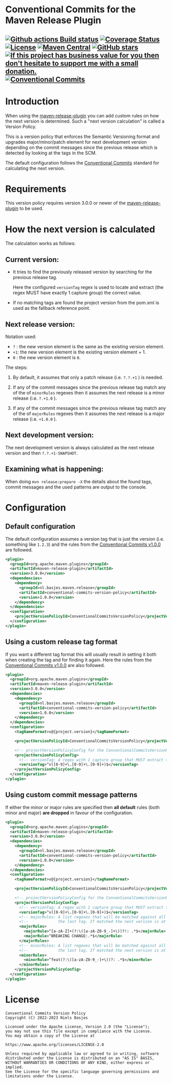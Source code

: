 Conventional Commits for the Maven Release Plugin
========================================
[![Github actions Build status](https://img.shields.io/github/actions/workflow/status/nielsbasjes/conventional-commits-maven-release/build.yml?branch=main)](https://github.com/nielsbasjes/conventional-commits-maven-release/actions)
[![Coverage Status](https://img.shields.io/codecov/c/github/nielsbasjes/conventional-commits-maven-release)](https://app.codecov.io/gh/nielsbasjes/conventional-commits-maven-release)
[![License](https://img.shields.io/:license-apache-blue.svg)](https://www.apache.org/licenses/LICENSE-2.0.html)
[![Maven Central](https://img.shields.io/maven-central/v/nl.basjes.maven.release/conventional-commits-version-policy.svg)](https://central.sonatype.com/namespace/nl.basjes.maven.release)
[![GitHub stars](https://img.shields.io/github/stars/nielsbasjes/conventional-commits-maven-release?label=GitHub%20stars)](https://github.com/nielsbasjes/conventional-commits-maven-release/stargazers)
[![If this project has business value for you then don't hesitate to support me with a small donation.](https://img.shields.io/badge/Donations-via%20Paypal-blue.svg)](https://www.paypal.me/nielsbasjes)
[![Conventional Commits](https://img.shields.io/badge/Conventional%20Commits-1.0.0-%23FE5196?logo=conventionalcommits&logoColor=white)](https://conventionalcommits.org)
-----------------

# Introduction
When using the [maven-release-plugin](https://maven.apache.org/maven-release/maven-release-plugin/) you can add custom rules on how the next version is determined. Such a "next version calculation" is called a Version Policy.

This is a version policy that enforces the Semantic Versioning format and upgrades major/minor/patch element for next development version depending on the commit messages since the previous release which is detected by looking at the tags in the SCM.

The default configuration follows the [Conventional Commits](https://www.conventionalcommits.org/) standard for calculating the next version.

# Requirements
This version policy requires version 3.0.0 or newer of the [maven-release-plugin](https://maven.apache.org/maven-release/maven-release-plugin/) to be used.

# How the next version is calculated

The calculation works as follows:

## Current version:
* It tries to find the previously released version by searching for the previous release tag.

  Here the configured `versionTag` regex is used to locate and extract (the regex MUST have exactly
  1 capture group) the correct value.

* If no matching tags are found the project version from the pom.xml is used as the fallback reference point.

## Next release version:

Notation used:
- `?` : the new version element is the same as the existing version element.
- `+1`: the new version element is the existing version element + 1.
- `0` : the new version element is `0`.

The steps:
1. By default, it assumes that only a patch release (i.e. `?.?.+1` ) is needed.

1. If any of the commit messages since the previous release tag match any of the of `minorRules` regexes then
  it assumes the next release is a minor release (i.e. `?.+1.0` ).

1. If any of the commit messages since the previous release tag match any of the of `majorRules` regexes then
  it assumes the next release is a major release (i.e. `+1.0.0` ).

## Next development version:
The next development version is always calculated as the next release version and then `?.?.+1-SNAPSHOT`.

## Examining what is happening:

When doing `mvn release:prepare -X` the details about the found tags, commit messages and the used patterns
are output to the console.

# Configuration
## Default configuration
The default configuration assumes a version tag that is just the version (i.e. something like `1.2.3`) and
the rules from the [Conventional Commits v1.0.0](https://www.conventionalcommits.org/en/v1.0.0/) are followed.

```xml
<plugin>
  <groupId>org.apache.maven.plugins</groupId>
  <artifactId>maven-release-plugin</artifactId>
  <version>3.0.0</version>
  <dependencies>
    <dependency>
      <groupId>nl.basjes.maven.release</groupId>
      <artifactId>conventional-commits-version-policy</artifactId>
      <version>1.0.0</version>
    </dependency>
  </dependencies>
  <configuration>
    <projectVersionPolicyId>ConventionalCommitsVersionPolicy</projectVersionPolicyId>
  </configuration>
</plugin>
```

## Using a custom release tag format
If you want a different tag format this will usually result in setting it both when creating the tag and
for finding it again.
Here the rules from the [Conventional Commits v1.0.0](https://www.conventionalcommits.org/en/v1.0.0/) are also followed.

```xml
<plugin>
  <groupId>org.apache.maven.plugins</groupId>
  <artifactId>maven-release-plugin</artifactId>
  <version>3.0.0</version>
  <dependencies>
    <dependency>
      <groupId>nl.basjes.maven.release</groupId>
      <artifactId>conventional-commits-version-policy</artifactId>
      <version>1.0.0</version>
    </dependency>
  </dependencies>
  <configuration>
    <tagNameFormat>v@{project.version}</tagNameFormat>

    <projectVersionPolicyId>ConventionalCommitsVersionPolicy</projectVersionPolicyId>

    <!-- projectVersionPolicyConfig for the ConventionalCommitsVersionPolicy is an XML structure:  -->
    <projectVersionPolicyConfig>
      <!-- versionTag: A regex with 1 capture group that MUST extract the project.version from the SCM tag. -->
      <versionTag>^v([0-9]+\.[0-9]+\.[0-9]+)$</versionTag>
    </projectVersionPolicyConfig>
  </configuration>
</plugin>
```

## Using custom commit message patterns
If either the minor or major rules are specified then **all default** rules (both minor and major) **are dropped**
in favour of the configuration.

```xml
<plugin>
  <groupId>org.apache.maven.plugins</groupId>
  <artifactId>maven-release-plugin</artifactId>
  <version>3.0.0</version>
  <dependencies>
    <dependency>
      <groupId>nl.basjes.maven.release</groupId>
      <artifactId>conventional-commits-version-policy</artifactId>
      <version>1.0.0</version>
    </dependency>
  </dependencies>
  <configuration>
    <tagNameFormat>v@{project.version}</tagNameFormat>

    <projectVersionPolicyId>ConventionalCommitsVersionPolicy</projectVersionPolicyId>

    <!-- projectVersionPolicyConfig for the ConventionalCommitsVersionPolicy is an XML structure:  -->
    <projectVersionPolicyConfig>
      <!-- versionTag: A regex with 1 capture group that MUST extract the project.version from the SCM tag. -->
      <versionTag>^v([0-9]+\.[0-9]+\.[0-9]+)$</versionTag>
      <!-- majorRules: A list regexes that will be matched against all lines in each commit message since   -->
      <!--             the last tag. If matched the next version is at least a MAJOR update.                -->
      <majorRules>
        <majorRule>^[a-zA-Z]+(?:\([a-zA-Z0-9_-]+\))?!: .*$</majorRule>
        <majorRule>^BREAKING CHANGE:.*$</majorRule>
      </majorRules>
      <!-- minorRules: A list regexes that will be matched against all lines in each commit message since   -->
      <!--             the last tag. If matched the next version is at least a MINOR update.                -->
      <minorRules>
        <minorRule>^feat(?:\([a-zA-Z0-9_-]+\))?: .*$</minorRule>
      </minorRules>
    </projectVersionPolicyConfig>
  </configuration>
</plugin>
```

# License
    Conventional Commits Version Policy
    Copyright (C) 2022-2023 Niels Basjes

    Licensed under the Apache License, Version 2.0 (the "License");
    you may not use this file except in compliance with the License.
    You may obtain a copy of the License at

    https://www.apache.org/licenses/LICENSE-2.0

    Unless required by applicable law or agreed to in writing, software
    distributed under the License is distributed on an "AS IS" BASIS,
    WITHOUT WARRANTIES OR CONDITIONS OF ANY KIND, either express or implied.
    See the License for the specific language governing permissions and
    limitations under the License.
